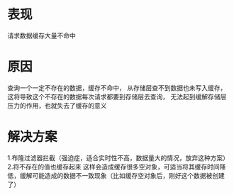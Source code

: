 # 表现

请求数据缓存大量不命中

# 原因

查询一个一定不存在的数据，缓存不命中， 从存储层查不到数据也未写入缓存，这将导致这个不存在的数据每次请求都要到存储层去查询，
无法起到缓解存储层压力的作用，也就失去了缓存的意义

# 解决方案
1.布隆过滤器拦截（强迫症，适合实时性不高，数据量大的情况，放弃这种方案）
2.将不存在的值也缓存起来
这样会造成缓存很多空对象，可适当将其缓存时间降低，缓解可能造成的数据不一致现象（比如缓存空对象后，刚好这个数据被创建了）
